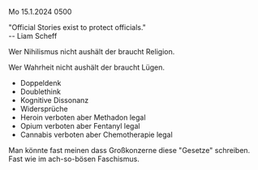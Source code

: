 Mo 15.1.2024 0500

"Official Stories exist to protect officials."  
-- Liam Scheff

Wer Nihilismus nicht aushält
der braucht Religion.

Wer Wahrheit nicht aushält
der braucht Lügen.

- Doppeldenk
- Doublethink
- Kognitive Dissonanz
- Widersprüche
- Heroin verboten aber Methadon legal
- Opium verboten aber Fentanyl legal
- Cannabis verboten aber Chemotherapie legal

Man könnte fast meinen
dass Großkonzerne diese "Gesetze" schreiben.
Fast wie im ach-so-bösen Faschismus.
